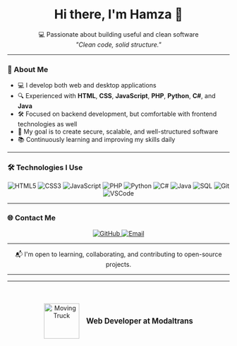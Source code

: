 <h1 align="center">Hi there, I'm Hamza 👋</h1>

<p align="center">
  💻 Passionate about building useful and clean software<br>
  <em>"Clean code, solid structure."</em>
</p>

---

### 🧠 About Me

- 💻 I develop both web and desktop applications  
- 🔍 Experienced with **HTML**, **CSS**, **JavaScript**, **PHP**, **Python**, **C#**, and **Java**  
- 🛠️ Focused on backend development, but comfortable with frontend technologies as well  
- 🎯 My goal is to create secure, scalable, and well-structured software  
- 📚 Continuously learning and improving my skills daily

---

### 🛠️ Technologies I Use

<p align="center">
  <img src="https://img.shields.io/badge/HTML5-E34F26?logo=html5&logoColor=white" alt="HTML5" />
  <img src="https://img.shields.io/badge/CSS3-1572B6?logo=css3&logoColor=white" alt="CSS3" />
  <img src="https://img.shields.io/badge/JavaScript-F7DF1E?logo=javascript&logoColor=black" alt="JavaScript" />
  <img src="https://img.shields.io/badge/PHP-777BB4?logo=php&logoColor=white" alt="PHP" />
  <img src="https://img.shields.io/badge/Python-3776AB?logo=python&logoColor=white" alt="Python" />
  <img src="https://img.shields.io/badge/C%23-239120?logo=c-sharp&logoColor=white" alt="C#" />
  <img src="https://img.shields.io/badge/Java-007396?logo=java&logoColor=white" alt="Java" />
  <img src="https://img.shields.io/badge/SQL-4479A1?logo=mysql&logoColor=white" alt="SQL" />
  <img src="https://img.shields.io/badge/Git-F05032?logo=git&logoColor=white" alt="Git" />
  <img src="https://img.shields.io/badge/VSCode-007ACC?logo=visualstudiocode&logoColor=white" alt="VSCode" />
</p>

---

### 🌐 Contact Me

<p align="center">
  <a href="https://github.com/Hamzaklc58" target="_blank" rel="noopener noreferrer">
    <img src="https://img.shields.io/badge/GitHub-100000?logo=github&logoColor=white" alt="GitHub" />
  </a>
  <!--<a href="https://linkedin.com/in/hamza-linkedin" target="_blank" rel="noopener noreferrer">
    <img src="https://img.shields.io/badge/LinkedIn-0A66C2?logo=linkedin&logoColor=white" alt="LinkedIn" />
  </a>-->
  <a href="mailto:hamzakilic324@gmail.com">
    <img src="https://img.shields.io/badge/E--Mail-D14836?logo=gmail&logoColor=white" alt="Email" />
  </a>
</p>

---

<p align="center">
  📬 I'm open to learning, collaborating, and contributing to open-source projects.
</p>

---

<!-- Moving Truck GIF at the bottom -->

---

<p align="center" style="margin-top: 50px;">
  <img src="https://media.giphy.com/media/3oEjI6SIIHBdRxXI40/giphy.gif" alt="Moving Truck" style="vertical-align: middle; width: 80px; height: auto;"/>
  &nbsp;&nbsp;
  <strong style="font-size: 1.2em; vertical-align: middle;">Web Developer at Modaltrans</strong>
</p>



